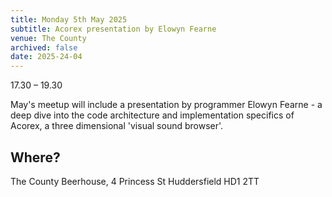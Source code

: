 ```yaml
---
title: Monday 5th May 2025
subtitle: Acorex presentation by Elowyn Fearne
venue: The County
archived: false
date: 2025-24-04
---
```


17.30 – 19.30

May's meetup will include a presentation by programmer Elowyn Fearne - a deep dive into the code architecture and implementation specifics of Acorex, a three dimensional 'visual sound browser'.

## Where?

The County Beerhouse,
4 Princess St
Huddersfield
HD1 2TT
